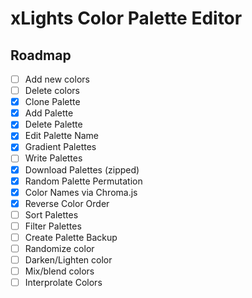 # xLights Color Palette Editor
## Roadmap
- [ ] Add new colors
- [ ] Delete colors
- [x] Clone Palette
- [x] Add Palette
- [x] Delete Palette
- [x] Edit Palette Name
- [x] Gradient Palettes
- [ ] Write Palettes
- [x] Download Palettes (zipped)
- [x] Random Palette Permutation
- [x] Color Names via Chroma.js
- [x] Reverse Color Order
- [ ] Sort Palettes
- [ ] Filter Palettes
- [ ] Create Palette Backup
- [ ] Randomize color
- [ ] Darken/Lighten color
- [ ] Mix/blend colors
- [ ] Interprolate Colors
